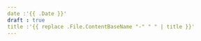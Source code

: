 ```yaml
---
date :'{{ .Date }}'
draft : true
title :'{{ replace .File.ContentBaseName "-" " " | title }}'
---
```

